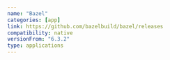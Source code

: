 ```yaml
---
name: "Bazel"
categories: [app]
link: https://github.com/bazelbuild/bazel/releases
compatibility: native
versionFrom: "6.3.2"
type: applications
---
```


